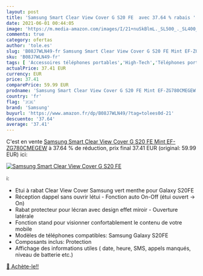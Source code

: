 ```yaml
---
layout: post
title: 'Samsung Smart Clear View Cover G S20 FE  avec 37.64 % rabais '
date: 2021-06-01 00:44:05
image: 'https://m.media-amazon.com/images/I/21+nuSkBlmL._SL500_._SL400_.jpg'
comments: true
category: ofertas
author: 'tole.es'
slug: 'B08J7WLN49-fr Samsung Smart Clear View Cover G S20 FE Mint EF-ZG780CMEGEW'
sku: 'B08J7WLN49-fr'
tags: [ 'Accessoires téléphones portables','High-Tech','Téléphones portables et accessoires','samsung','Étuis et coques pour téléphone portable','Étuis à rabat et folios pour téléphones portables', ]
actualPrice: 37.41 EUR
currency: EUR
price: 37.41
comparePrice: 59.99 EUR
prodname: 'Samsung Smart Clear View Cover G S20 FE Mint EF-ZG780CMEGEW'
country: 'fr'
flag: '🇫🇷'
brand: 'Samsung'
buyurl: 'https://www.amazon.fr/dp/B08J7WLN49/?tag=tolees0d-21'
descuento: '37.64'
average: '37.41'
---
```


C'est en vente [Samsung Smart Clear View Cover G S20 FE Mint EF-ZG780CMEGEW](https://www.amazon.fr/dp/B08J7WLN49/?tag=tolees0d-21)  à  37.64 % de réduction, prix final  37.41 EUR (original: 59.99 EUR) ici:

[![Samsung Smart Clear View Cover G S20 FE ](https://m.media-amazon.com/images/I/21+nuSkBlmL._SL500_._SL400_.jpg)](https://www.amazon.fr/dp/B08J7WLN49/?tag=tolees0d-21)

ℹ️:

- Etui à rabat Clear View Cover Samsung vert menthe pour Galaxy S20FE
- Réception dappel sans ouvrir létui - Fonction auto On-Off (étui ouvert -> On)
- Rabat protecteur pour lécran avec design effet miroir - Ouverture latérale
- Fonction stand pour visionner confortablement le contenu de votre mobile
- Modèles de téléphones compatibles: Samsung Galaxy S20FE
- Composants inclus: Protection
- Affichage des informations utiles ( date, heure, SMS, appels manqués, niveau de batterie etc.)

[🛒 Achète-le!!](https://www.amazon.fr/dp/B08J7WLN49/?tag=tolees0d-21)
